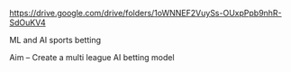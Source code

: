 https://drive.google.com/drive/folders/1oWNNEF2VuySs-OUxpPpb9nhR-SdOuKV4

ML and AI sports betting


Aim – Create a multi league AI betting model
